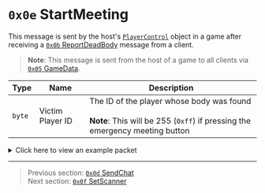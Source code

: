# `0x0e` StartMeeting

This message is sent by the host's [`PlayerControl`](../05_innernetobject_types/04_playercontrol.md) object in a game after receiving a [`0x0b` ReportDeadBody](11_reportdeadbody.md) message from a client.

> **Note**: This message is sent from the host of a game to all clients via [`0x05` GameData](../02_root_message_types/05_gamedata.md).

| Type | Name | Description |
| --- | --- | --- |
| `byte` | Victim Player ID | The ID of the player whose body was found<br><br>**Note**: This will be 255 (`0xff`) if pressing the emergency meeting button |

<details>
    <summary>Click here to view an example packet</summary>

```
01              # Reliable packet
017d            # Nonce
0b0005          # Hazel message (tag of 0x05 = GameData)
    d3503f8a    # Game ID: -1975562029 (REDSUS)
    040002      # Hazel message (tag of 0x02 = RPC)
        bf01    # Sender (PlayerControl) Net ID: 191
        0b      # RPC Call ID: 14 (StartMeeting)
        ff      # Victim Player ID: 255 (no body was found)
```
</details>

---

> Previous section: [`0x0d` SendChat](13_sendchat.md)<br>
> Next section: [`0x0f` SetScanner](15_setscanner.md)
